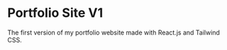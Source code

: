 # Portfolio Site V1

The first version of my portfolio website made with React.js and Tailwind CSS.
